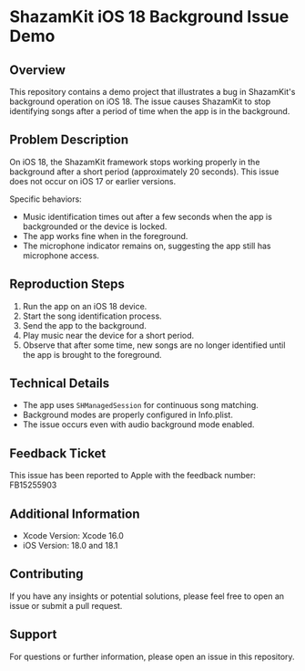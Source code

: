 # ShazamKit iOS 18 Background Issue Demo

## Overview
This repository contains a demo project that illustrates a bug in ShazamKit's background operation on iOS 18. The issue causes ShazamKit to stop identifying songs after a period of time when the app is in the background.

## Problem Description
On iOS 18, the ShazamKit framework stops working properly in the background after a short period (approximately 20 seconds). This issue does not occur on iOS 17 or earlier versions.

Specific behaviors:
- Music identification times out after a few seconds when the app is backgrounded or the device is locked.
- The app works fine when in the foreground.
- The microphone indicator remains on, suggesting the app still has microphone access.

## Reproduction Steps
1. Run the app on an iOS 18 device.
2. Start the song identification process.
3. Send the app to the background.
4. Play music near the device for a short period.
5. Observe that after some time, new songs are no longer identified until the app is brought to the foreground.

## Technical Details
- The app uses `SHManagedSession` for continuous song matching.
- Background modes are properly configured in Info.plist.
- The issue occurs even with audio background mode enabled.

## Feedback Ticket
This issue has been reported to Apple with the feedback number: FB15255903

## Additional Information
- Xcode Version: Xcode 16.0
- iOS Version: 18.0 and 18.1

## Contributing
If you have any insights or potential solutions, please feel free to open an issue or submit a pull request.

## Support
For questions or further information, please open an issue in this repository.
